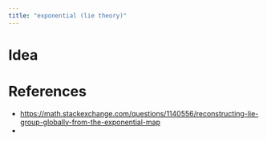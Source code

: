 ```yaml
---
title: "exponential (lie theory)"
---
```


# Idea

# References
- https://math.stackexchange.com/questions/1140556/reconstructing-lie-group-globally-from-the-exponential-map
- 
